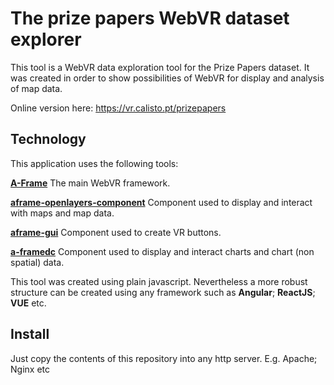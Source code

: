 # The prize papers WebVR dataset explorer

This tool is a WebVR data exploration tool for the Prize Papers dataset. It was created in order to show possibilities of WebVR for display and analysis of map data.

Online version here: https://vr.calisto.pt/prizepapers

## Technology

This application uses the following tools:

[__A-Frame__](https://aframe.io/) The main WebVR framework.

[__aframe-openlayers-component__](https://github.com/lcalisto/aframe-openlayers-component) Component used to display and interact with maps and map data.

[__aframe-gui__](https://github.com/rdub80/aframe-gui) Component used to create VR buttons.

[__a-framedc__](https://github.com/fran-aguilar/a-framedc) Component used to display and interact charts and chart (non spatial) data.

This tool was created using plain javascript. Nevertheless a more robust structure can be created using any framework such as __Angular__; __ReactJS__; __VUE__ etc. 


## Install

Just copy the contents of this repository into any http server. E.g. Apache; Nginx etc
